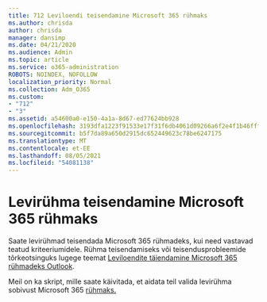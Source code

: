 ```yaml
---
title: 712 Leviloendi teisendamine Microsoft 365 rühmaks
ms.author: chrisda
author: chrisda
manager: dansimp
ms.date: 04/21/2020
ms.audience: Admin
ms.topic: article
ms.service: o365-administration
ROBOTS: NOINDEX, NOFOLLOW
localization_priority: Normal
ms.collection: Adm_O365
ms.custom:
- "712"
- "3"
ms.assetid: a54600a0-e150-4a1a-8d67-ed77624bb928
ms.openlocfilehash: 3193dfa1223f91533e17f31f6db4061d09266a6f2e4f1b46fffc40f8fb50fda1
ms.sourcegitcommit: b5f7da89a650d2915dc652449623c78be6247175
ms.translationtype: MT
ms.contentlocale: et-EE
ms.lasthandoff: 08/05/2021
ms.locfileid: "54081138"
---
```

# <a name="convert-a-distribution-group-to-a-microsoft-365-group"></a>Levirühma teisendamine Microsoft 365 rühmaks

Saate levirühmad teisendada Microsoft 365 rühmadeks, kui need vastavad teatud kriteeriumidele. Rühma teisendamiseks või teisendusprobleemide tõrkeotsinguks lugege teemat [Leviloendite täiendamine Microsoft 365 rühmadeks Outlook](https://docs.microsoft.com/microsoft-365/admin/manage/upgrade-distribution-lists).

Meil on ka skript, mille saate käivitada, et aidata teil valida levirühma sobivust Microsoft 365 [rühmaks.](https://aka.ms/DLToM365Group)